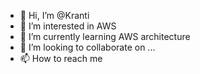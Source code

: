 - 👋 Hi, I’m @Kranti
- 👀 I’m interested in AWS
- 🌱 I’m currently learning AWS architecture
- 💞️ I’m looking to collaborate on ...
- 📫 How to reach me 

<!---
KrantiRanjit/KrantiRanjit is a ✨ special ✨ repository because its `README.md` (this file) appears on your GitHub profile.
You can click the Preview link to take a look at your changes.
--->
